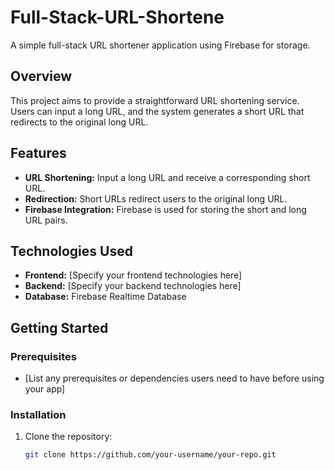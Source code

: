 # Full-Stack-URL-Shortene

A simple full-stack URL shortener application using Firebase for storage.

## Overview

This project aims to provide a straightforward URL shortening service. Users can input a long URL, and the system generates a short URL that redirects to the original long URL.

## Features

- **URL Shortening:** Input a long URL and receive a corresponding short URL.
- **Redirection:** Short URLs redirect users to the original long URL.
- **Firebase Integration:** Firebase is used for storing the short and long URL pairs.

## Technologies Used

- **Frontend:** [Specify your frontend technologies here]
- **Backend:** [Specify your backend technologies here]
- **Database:** Firebase Realtime Database

## Getting Started

### Prerequisites

- [List any prerequisites or dependencies users need to have before using your app]

### Installation

1. Clone the repository:

   ```bash
   git clone https://github.com/your-username/your-repo.git
